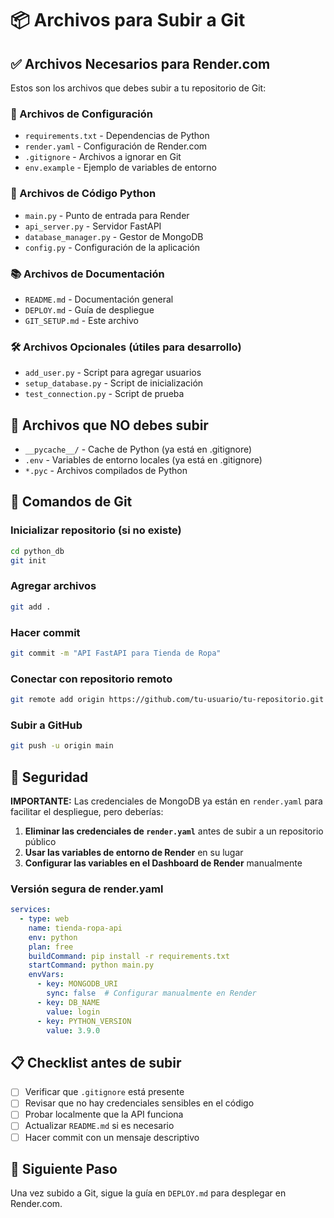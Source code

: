 # 📦 Archivos para Subir a Git

## ✅ Archivos Necesarios para Render.com

Estos son los archivos que debes subir a tu repositorio de Git:

### 📄 Archivos de Configuración
- `requirements.txt` - Dependencias de Python
- `render.yaml` - Configuración de Render.com
- `.gitignore` - Archivos a ignorar en Git
- `env.example` - Ejemplo de variables de entorno

### 🐍 Archivos de Código Python
- `main.py` - Punto de entrada para Render
- `api_server.py` - Servidor FastAPI
- `database_manager.py` - Gestor de MongoDB
- `config.py` - Configuración de la aplicación

### 📚 Archivos de Documentación
- `README.md` - Documentación general
- `DEPLOY.md` - Guía de despliegue
- `GIT_SETUP.md` - Este archivo

### 🛠️ Archivos Opcionales (útiles para desarrollo)
- `add_user.py` - Script para agregar usuarios
- `setup_database.py` - Script de inicialización
- `test_connection.py` - Script de prueba

## 🚫 Archivos que NO debes subir

- `__pycache__/` - Cache de Python (ya está en .gitignore)
- `.env` - Variables de entorno locales (ya está en .gitignore)
- `*.pyc` - Archivos compilados de Python

## 📝 Comandos de Git

### Inicializar repositorio (si no existe)
```bash
cd python_db
git init
```

### Agregar archivos
```bash
git add .
```

### Hacer commit
```bash
git commit -m "API FastAPI para Tienda de Ropa"
```

### Conectar con repositorio remoto
```bash
git remote add origin https://github.com/tu-usuario/tu-repositorio.git
```

### Subir a GitHub
```bash
git push -u origin main
```

## 🔐 Seguridad

**IMPORTANTE:** Las credenciales de MongoDB ya están en `render.yaml` para facilitar el despliegue, pero deberías:

1. **Eliminar las credenciales de `render.yaml`** antes de subir a un repositorio público
2. **Usar las variables de entorno de Render** en su lugar
3. **Configurar las variables en el Dashboard de Render** manualmente

### Versión segura de render.yaml

```yaml
services:
  - type: web
    name: tienda-ropa-api
    env: python
    plan: free
    buildCommand: pip install -r requirements.txt
    startCommand: python main.py
    envVars:
      - key: MONGODB_URI
        sync: false  # Configurar manualmente en Render
      - key: DB_NAME
        value: login
      - key: PYTHON_VERSION
        value: 3.9.0
```

## 📋 Checklist antes de subir

- [ ] Verificar que `.gitignore` está presente
- [ ] Revisar que no hay credenciales sensibles en el código
- [ ] Probar localmente que la API funciona
- [ ] Actualizar `README.md` si es necesario
- [ ] Hacer commit con un mensaje descriptivo

## 🎯 Siguiente Paso

Una vez subido a Git, sigue la guía en `DEPLOY.md` para desplegar en Render.com.

